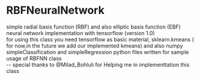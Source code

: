 # RBFNeuralNetwork
simple radial basis function (RBF) and  also elliptic basis function (EBF) neural network implementation with tensorflow (version 1.0)
<br />
for using this class you need tensorflow as basic material, sklearn.kmeans ( for now,in the future we add our implemented kmeans) and also numpy
<br />
simpleClassification and simpleRegression python files written for sample usage of RBFNN class
<br />
-- special thanks to @Milad_Bohluli for Helping me in implementtation this class
